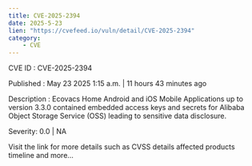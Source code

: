 ```yaml
---
title: CVE-2025-2394
date: 2025-5-23
lien: "https://cvefeed.io/vuln/detail/CVE-2025-2394"
category:
    - CVE
---
```


CVE ID : CVE-2025-2394

Published :  May 23
2025
1:15 a.m. | 11 hours
43 minutes ago

Description : Ecovacs Home Android and iOS Mobile Applications up to version 3.3.0 contained embedded access keys and secrets for Alibaba Object Storage Service (OSS)
leading to sensitive data disclosure.

Severity: 0.0 | NA

Visit the link for more details
such as CVSS details
affected products
timeline
and more...
